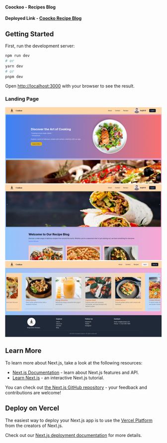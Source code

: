 #### Coockoo - Recipes Blog

#### Deployed Link - [Coocko Recipe Blog](https://recipies-blogs.vercel.app/)

## Getting Started

First, run the development server:

```bash
npm run dev
# or
yarn dev
# or
pnpm dev
```

Open [http://localhost:3000](http://localhost:3000) with your browser to see the result.

### Landing Page

<div class="flex">
  <div class="flex-1 m-2">
    <img src="./assets/Landing%20Page.png" alt="Landing Page 1" class="w-full">
  </div>
  <div class="flex-1 m-2">
    <img src="./assets/Carousel%20and%20Category.png" alt="Landing Page 2" class="w-full">
  </div>
  <div class="flex-1 m-2">
    <img src="./assets/Lower%20Carousel.png" alt="Landing Page 3" class="w-full">
  </div>
</div>


## Learn More

To learn more about Next.js, take a look at the following resources:

- [Next.js Documentation](https://nextjs.org/docs) - learn about Next.js features and API.
- [Learn Next.js](https://nextjs.org/learn) - an interactive Next.js tutorial.

You can check out [the Next.js GitHub repository](https://github.com/vercel/next.js/) - your feedback and contributions are welcome!

## Deploy on Vercel

The easiest way to deploy your Next.js app is to use the [Vercel Platform](https://vercel.com/new?utm_medium=default-template&filter=next.js&utm_source=create-next-app&utm_campaign=create-next-app-readme) from the creators of Next.js.

Check out our [Next.js deployment documentation](https://nextjs.org/docs/deployment) for more details.
